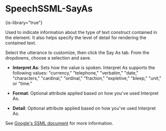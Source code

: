 # SpeechSSML-SayAs

{is-library="true"}

<snippet id="SpeechSSML-SayAs_snippet">



Used to indicate information about the type of text construct contained in the element. It also helps specify the level of detail for rendering the contained text.

Select the utterance to customize, then click the Say As tab. From the dropdowns, choose a selection and save.

* **Interpret As**: Sets how the value is spoken. Interpret As supports the following values: "currency," "telephone," "verbatim," "date," "characters," "cardinal," "ordinal," "fraction," "expletive," "bleep," "unit," or "time."

* **Format**: Optional attribute applied based on how you've used Interpret As.

* **Detail**: Optional attribute applied based on how you've used Interpret As.

See [Google's SSML document](https://cloud.google.com/text-to-speech/docs/ssml#say‑as) for more information.


</snippet>